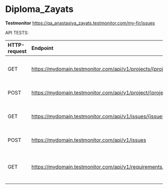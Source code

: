 # Diploma_Zayats

**Testmonitor** https://qa_anastasiya_zayats.testmonitor.com/my-fir/issues

API TESTS:

| HTTP-request |                        Endpoint                                     |            Description                     | Test № | Section     | Checking |
|:-------------|:--------------------------------------------------------------------|:-------------------------------------------|:-------|:------------|---------
| GET          | https://mydomain.testmonitor.com/api/v1/projects/{projectId}        | Retrieve a single project                  |P1      | Project     | Verify that project was retrieved successfully|
| POST         | https://mydomain.testmonitor.com/api/v1/project/{projectId}/archive | Archive a project                          | P2     | Project     | Verify that project was archived |
| GET          | https://mydomain.testmonitor.com/api/v1/issues/{issueId}            | Retrieve a single issue                    | I1     | Issue       | Verify that issue was retrieved successfully|               
| POST         | https://mydomain.testmonitor.com/api/v1/issues                      | Create an issue                            | I2     | Issue       | Verify that issue was created    
| GET          | https://mydomain.testmonitor.com/api/v1/requirements/{requirementId}| Retrieve a requirement using its identifier| R1     | Requirement | Verify that requirement was retrieved successfully|
